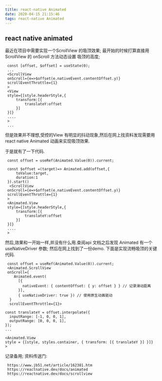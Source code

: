 ```yaml
---
title: react-native Animated
date: 2020-04-15 21:15:46
tags: react-native Animated
---
```


## react native animated
最近在项目中需要实现一个ScrollView 的吸顶效果;
最开始的时候打算直接用 ScrollView 的 onScroll 方法动态设置 吸顶的高度;
``` code 
 const [offset, $offset] = useState(0);
 ...
 <ScrollView
 onScroll={e=>$offset(e.nativeEvent.contentOffset.y)}
 scrollEventThrottle={1}
 >
 <View
 style={[style.headerStyle,{
     transform:[{
         translateY:offset
     }]
 }]}
 ....
 >
 ...

```
但是效果并不理想,受控的View 有明显的抖动现象,然后在网上找资料发现需要用 react native Animated 动画来实现吸顶效果.

于是就有了一下代码.

``` code 
 const offset = useRef(Animated.Value(0)).current;

 const $offset =(target)=> Animated.add(offset,{
     toValue:target,
     duration:1
 }).start()
  <ScrollView
 onScroll={e=>$offset(e.nativeEvent.contentOffset.y)}
 scrollEventThrottle={1}
 >
 <Animated.View
 style={[style.headerStyle,{
     transform:[{
         translateY:offset
     }]
 }]}
 ....
 >

```
然后,效果和一开始一样,并没有什么用.查阅api 文档之后发现 Animated 有一个 useNativeDriver 参数;
然后在网上找到了一份demo.
下面是实现流畅吸顶的关键代码.
``` code
 const offset = useRef(Animated.Value(0)).current;
 <Animated.ScrollView
 onScroll={
    Animated.event(
      [{
        nativeEvent: { contentOffset: { y: offset } } // 记录滑动距离
      }],
      { useNativeDriver: true }) // 使用原生动画驱动
  }
  scrollEventThrottle={1}>

```
``` code 
const translateY = offset.interpolate({
  inputRange: [-1, 0, 0, 1],
  outputRange: [0, 0, 0, 1],
});
...

<Animated.View
style = {[style, styles.container, { transform: [{ translateY }] }]}
> 
```



记录备用;
资料传送门:
```url
 https://www.jb51.net/article/162381.htm
 https://reactnative.dev/docs/animated
 https://reactnative.dev/docs/scrollview

```

